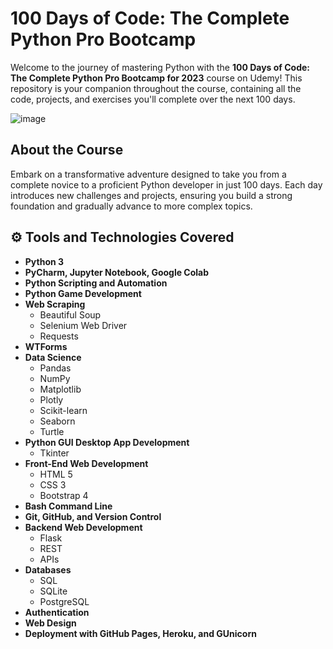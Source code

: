 # 100 Days of Code: The Complete Python Pro Bootcamp 

Welcome to the journey of mastering Python with the **100 Days of Code: The Complete Python Pro Bootcamp for 2023** course on Udemy! This repository is your companion throughout the course, containing all the code, projects, and exercises you'll complete over the next 100 days.

![image](https://github.com/nupoorkedare2002/100DAYSOFCODE_PYTHON/assets/143624372/f35e3c46-cd60-4c01-97f9-bf6d09a8c4f4)

## About the Course

Embark on a transformative adventure designed to take you from a complete novice to a proficient Python developer in just 100 days. Each day introduces new challenges and projects, ensuring you build a strong foundation and gradually advance to more complex topics.

## ⚙ Tools and Technologies Covered

- **Python 3**
- **PyCharm, Jupyter Notebook, Google Colab**
- **Python Scripting and Automation**
- **Python Game Development**
- **Web Scraping**
  - Beautiful Soup
  - Selenium Web Driver
  - Requests
- **WTForms**
- **Data Science**
  - Pandas
  - NumPy
  - Matplotlib
  - Plotly
  - Scikit-learn
  - Seaborn
  - Turtle
- **Python GUI Desktop App Development**
  - Tkinter
- **Front-End Web Development**
  - HTML 5
  - CSS 3
  - Bootstrap 4
- **Bash Command Line**
- **Git, GitHub, and Version Control**
- **Backend Web Development**
  - Flask
  - REST
  - APIs
- **Databases**
  - SQL
  - SQLite
  - PostgreSQL
- **Authentication**
- **Web Design**
- **Deployment with GitHub Pages, Heroku, and GUnicorn**


